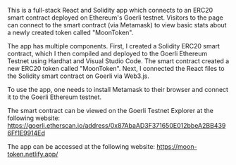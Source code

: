 This is a full-stack React and Solidity app which connects to an ERC20 smart contract deployed on Ethereum's Goerli testnet. Visitors to the page can connect to the smart contract (via Metamask) to view basic stats about a newly created token called "MoonToken". 

The app has multiple components. First, I created a Solidity ERC20 smart contract, which I then compiled and deployed to the Goerli Ethereum Testnet using Hardhat and Visual Studio Code. The smart contract created a new ERC20 token called "MoonToken". Next, I connected the React files to the Solidity smart contract on Goerli via Web3.js.

To use the app, one needs to install Metamask to their browser and connect it to the Goerli Ethereum testnet. 

The smart contract can be viewed on the Goerli Testnet Explorer at the following website: https://goerli.etherscan.io/address/0x87AbaAD3F371650E012bbeA2BB4396Ff1E9914Ed

The app can be accessed at the following website: https://moon-token.netlify.app/
